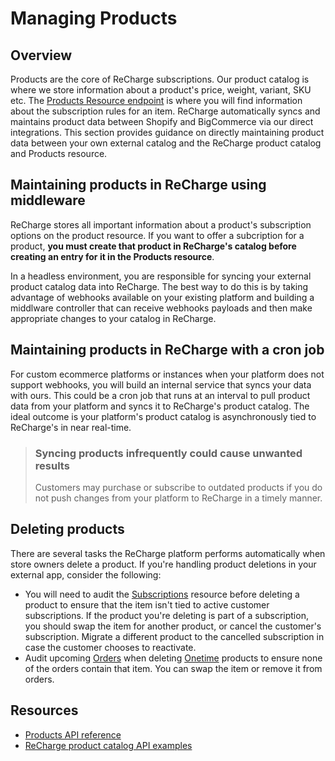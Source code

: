 # Managing Products

## Overview
Products are the core of ReCharge subscriptions. Our product catalog is where we store information about a product's price, weight, variant, SKU etc. The [Products Resource endpoint](https://developer.rechargepayments.com/#products) is where you will find information about the subscription rules for an item. ReCharge automatically syncs and maintains product data between Shopify and BigCommerce via our direct integrations. This section provides guidance on directly maintaining product data between your own external catalog and the ReCharge product catalog and Products resource.

## Maintaining products in ReCharge using middleware

ReCharge stores all important information about a product's subscription options on the product resource. If you want to offer a subcription for a product, **you must create that product in ReCharge's catalog before creating an entry for it in the Products resource**. 

In a headless environment, you are responsible for syncing your external product catalog data into ReCharge. The best way to do this is by taking advantage of webhooks available on your existing platform and building a middlware controller that can receive webhooks payloads and then make appropriate changes to your catalog in ReCharge.

## Maintaining products in ReCharge with a cron job
For custom ecommerce platforms or instances when your platform does not support webhooks, you will build an internal service that syncs your data with ours. This could be a cron job that runs at an interval to pull product data from your platform and syncs it to ReCharge's product catalog. The ideal outcome is your platform's product catalog is asynchronously tied to ReCharge's in near real-time. 

<!--!theme: warning -->

> ### Syncing products infrequently could cause unwanted results
> Customers may purchase or subscribe to outdated products if you do not push changes from your platform to ReCharge in a timely manner.

## Deleting products
There are several tasks the ReCharge platform performs automatically when store owners delete a product. If you're handling product deletions in your external app, consider the following:
- You will need to audit the [Subscriptions](https://developer.rechargepayments.com/#the-subscription-object) resource before deleting a product to ensure that the item isn't tied to active customer subscriptions. If the product you're deleting is part of a subscription, you should swap the item for another product, or cancel the customer's subscription. Migrate a different product to the cancelled subscription in case the customer chooses to reactivate.
- Audit upcoming [Orders](https://developer.rechargepayments.com/#orders) when deleting [Onetime](https://developer.rechargepayments.com/#onetimes) products to ensure none of the orders contain that item. You can swap the item or remove it from orders.

## Resources
- [Products API reference](https://developer.rechargepayments.com/#products)
- [ReCharge product catalog API examples](https://docs.google.com/document/d/1m2EV6Cq6ivEwr47NVGvxU4eVQWykqioJJlKKZ1WWOGo/edit)


